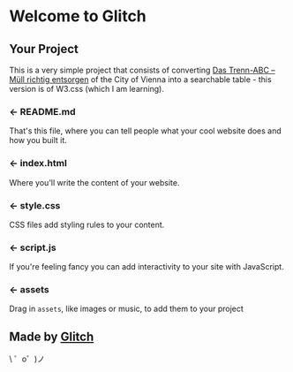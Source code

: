 Welcome to Glitch
=================



Your Project
------------

This is a very simple project that consists of converting [Das Trenn-ABC – Müll richtig entsorgen](https://www.wien.gv.at/umwelt/ma48/beratung/muelltrennung/mistabc.html)
of the City of Vienna into a searchable table - this version is of W3.css (which I am learning).

### ← README.md

That's this file, where you can tell people what your cool website does and how you built it.

### ← index.html

Where you'll write the content of your website. 

### ← style.css

CSS files add styling rules to your content.

### ← script.js

If you're feeling fancy you can add interactivity to your site with JavaScript.

### ← assets

Drag in `assets`, like images or music, to add them to your project

Made by [Glitch](https://glitch.com/)
-------------------

\ ゜o゜)ノ
